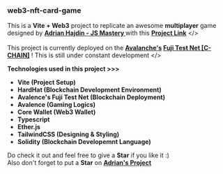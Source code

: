 <h3>web3-nft-card-game</h3>

This is a <b>Vite + Web3</b> project to replicate an awesome <b>multiplayer</b> game designed by <b><a href="https://github.com/adrianhajdin">Adrian Hajdin - JS Mastery
</a></b> with this <b><a href="https://github.com/adrianhajdin/project_web3_battle_game">Project Link</a></b> </>
<br />
<br />
This project is currently deployed on the <b><a href="https://www.avax.network/">Avalanche's</a> <a href="https://docs.avax.network/quickstart/fuji-workflow">Fuji Test Net [C-CHAIN]</a></b> !
This is still under constant development </>
<br />

<b>Technologies used in this project >>></b>
<br />
<b>

<ul>
    <li>Vite (Project Setup)</li>
    <li>HardHat (Blockchain Development Environment)</li>
    <li>Avalence's Fuji Test Net (Blockchain Deployment)</li>
    <li>Avalence (Gaming Logics)</li>
    <li>Core Wallet (Web3 Wallet)</li>
    <li>Typescript</li>
    <li>Ether.js</li>
    <li>TailwindCSS (Designing & Styling)</li>
    <li>Solidity (Blockchain Developemnt Language)</li>
</ul>
</b>
Do check it out and feel free to give a <b>Star</b> if you like it :)
<br />
Also don't forget to put a <b>Star</b> on <b><a href="https://github.com/adrianhajdin/project_web3_battle_game">Adrian's Project</a></b> </>
